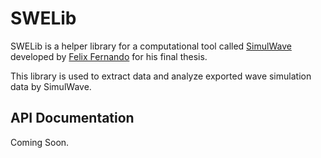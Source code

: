 # SWELib

SWELib is a helper library for a computational tool called [SimulWave](https://github.com/FelixFern/SimulWave) developed by [Felix Fernando](https://github.com/felixfern/) for his final thesis.

This library is used to extract data and analyze exported wave simulation data by SimulWave.

## API Documentation

Coming Soon.
